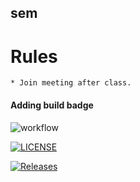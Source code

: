 ## sem
# Rules
    * Join meeting after class.
#### Adding build badge



![workflow](https://github.com/KaungSattHtun10/seMethods/actions/workflows/main.yml/badge.svg)

[![LICENSE](https://img.shields.io/github/license/KaungSattHtun10/sem.svg?style=flat-square)](https://github.com/KaungSattHtun10/sem/blob/master/LICENSE)


[![Releases](https://img.shields.io/github/release/KaungSattHtun10/sem/all.svg?style=flat-square)](https://github.com/KaungSattHtun10/sem/releases)
